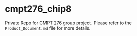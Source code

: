 # cmpt276_chip8
Private Repo for CMPT 276 group project. Please refer to the `Product_Document.md` file for more details.
